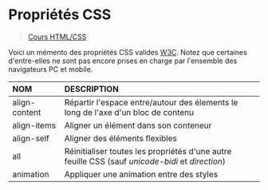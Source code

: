# Propriétés CSS

> [Cours HTML/CSS](https://www.youtube.com/playlist?list=PLrSOXFDHBtfE5tpw0bjMevWxMWXotiSdO)

Voici un mémento des propriétés CSS valides [W3C](https://www.w3.org/). Notez que certaines d'entre-elles ne sont pas encore prises en charge par l'ensemble des navigateurs PC et mobile.

|NOM|DESCRIPTION|
|:--|:--|
|align-content|Répartir l'espace entre/autour des élements le long de l'axe d'un bloc de contenu|
|align-items|Aligner un élément dans son conteneur|
|align-self|Aligner des éléments flexibles|
|all|Réinitialiser toutes les propriétés d'une autre feuille CSS (sauf _unicode-bidi_ et _direction_)|
|animation|Appliquer une animation entre des styles|
